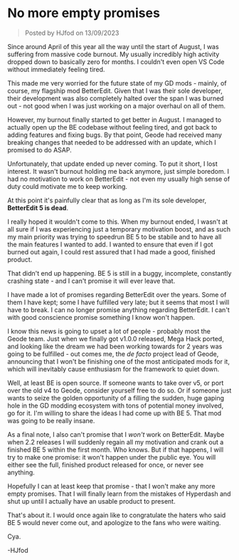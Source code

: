 # No more empty promises

> Posted by HJfod on 13/09/2023

Since around April of this year all the way until the start of August, I was suffering from massive code burnout. My usually incredibly high activity dropped down to basically zero for months. I couldn't even open VS Code without immediately feeling tired.

This made me very worried for the future state of my GD mods - mainly, of course, my flagship mod BetterEdit. Given that I was their sole developer, their development was also completely halted over the span I was burned out - not good when I was just working on a major overhaul on all of them.

However, my burnout finally started to get better in August. I managed to actually open up the BE codebase without feeling tired, and got back to adding features and fixing bugs. By that point, Geode had received many breaking changes that needed to be addressed with an update, which I promised to do ASAP.

Unfortunately, that update ended up never coming. To put it short, I lost interest. It wasn't burnout holding me back anymore, just simple boredom. I had no motivation to work on BetterEdit - not even my usually high sense of duty could motivate me to keep working.

At this point it's painfully clear that as long as I'm its sole developer, **BetterEdit 5 is dead**.

I really hoped it wouldn't come to this. When my burnout ended, I wasn't at all sure if I was experiencing just a temporary motivation boost, and as such my main priority was trying to speedrun BE 5 to be stabile and to have all the main features I wanted to add. I wanted to ensure that even if I got burned out again, I could rest assured that I had made a good, finished product.

That didn't end up happening. BE 5 is still in a buggy, incomplete, constantly crashing state - and I can't promise it will ever leave that.

I have made a lot of promises regarding BetterEdit over the years. Some of them I have kept; some I have fulfilled very late; but it seems that most I will have to break. I can no longer promise anything regarding BetterEdit. I can't with good conscience promise something I know won't happen.

I know this news is going to upset a lot of people - probably most the Geode team. Just when we finally got v1.0.0 released, Mega Hack ported, and looking like the dream we had been working towards for 2 years was going to be fulfilled - out comes me, the _de facto_ project lead of Geode, announcing that I won't be finishing one of the most anticipated mods for it, which will inevitably cause enthusiasm for the framework to quiet down.

Well, at least BE is open source. If someone wants to take over v5, or port over the old v4 to Geode, consider yourself free to do so. Or if someone just wants to seize the golden opportunity of a filling the sudden, huge gaping hole in the GD modding ecosystem with tons of potential money involved, go for it. I'm willing to share the ideas I had come up with BE 5. That mod was going to be really insane.

As a final note, I also can't promise that I _won't_ work on BetterEdit. Maybe when 2.2 releases I will suddenly regain all my motivation and crank out a finished BE 5 within the first month. Who knows. But if that happens, I will try to make one promise: it won't happen under the public eye. You will either see the full, finished product released for once, or never see anything.

Hopefully I can at least keep that promise - that I won't make any more empty promises. That I will finally learn from the mistakes of Hyperdash and shut up until I actually have an usable product to present.

That's about it. I would once again like to congratulate the haters who said BE 5 would never come out, and apologize to the fans who were waiting.

Cya.

-HJfod